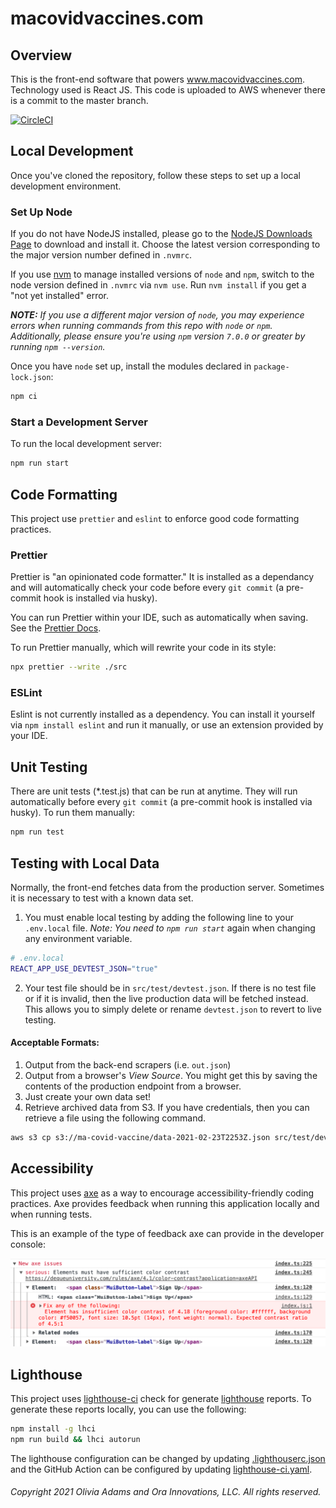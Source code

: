 # macovidvaccines.com

## Overview

This is the front-end software that powers www.macovidvaccines.com. Technology used is React JS. This code is uploaded to AWS whenever there is a commit to the master branch.

[![CircleCI](https://circleci.com/gh/livgust/macovidvaccines.com.svg?style=svg)](https://circleci.com/gh/livgust/macovidvaccines.com)

## Local Development

Once you've cloned the repository, follow these steps to set up a local development environment.

### Set Up Node

If you do not have NodeJS installed, please go to the [NodeJS Downloads Page](https://nodejs.org/en/download/) to download and install it. Choose the latest version corresponding to the major version number defined in `.nvmrc`.

If you use [nvm](https://github.com/nvm-sh/nvm) to manage installed versions of `node` and `npm`, switch to the node version defined in `.nvmrc` via `nvm use`. Run `nvm install` if you get a "not yet installed" error.

_**NOTE:** If you use a different major version of `node`, you may experience errors when running commands from this repo with `node` or `npm`. Additionally, please ensure you're using `npm` version `7.0.0` or greater by running `npm --version`._

Once you have `node` set up, install the modules declared in `package-lock.json`:

```sh
npm ci
```

### Start a Development Server

To run the local development server:

```sh
npm run start
```

## Code Formatting

This project use `prettier` and `eslint` to enforce good code formatting practices.

### Prettier

Prettier is "an opinionated code formatter." It is installed as a dependancy and will automatically check your code before every `git commit` (a pre-commit hook is installed via husky).

You can run Prettier within your IDE, such as automatically when saving. See the [Prettier Docs](https://prettier.io/docs/en/index.html).

To run Prettier manually, which will rewrite your code in its style:

```sh
npx prettier --write ./src
```

### ESLint

Eslint is not currently installed as a dependency. You can install it yourself via `npm install eslint` and run it manually, or use an extension provided by your IDE.

## Unit Testing

There are unit tests (\*.test.js) that can be run at anytime. They will run automatically before every `git commit` (a pre-commit hook is installed via husky). To run them manually:

```sh
npm run test
```

## Testing with Local Data

Normally, the front-end fetches data from the production server.  Sometimes it is necessary to test with a known data set.

1. You must enable local testing by adding the following line to your `.env.local` file. _Note: You need to `npm run start`_ again when changing any environment variable.

```sh
# .env.local
REACT_APP_USE_DEVTEST_JSON="true"
```

2. Your test file should be in `src/test/devtest.json`.  If there is no test file or if it is invalid, then the live production data will be fetched instead.  This allows you to simply delete or rename `devtest.json` to revert to live testing. 

#### Acceptable Formats:
1. Output from the back-end scrapers (i.e. `out.json`)
1. Output from a browser's _View Source_.  You might get this by saving the contents of the production endpoint from a browser.
1. Just create your own data set!
1. Retrieve archived data from S3. If you have credentials, then you can retrieve a file using the following command. 
   
```sh
aws s3 cp s3://ma-covid-vaccine/data-2021-02-23T2253Z.json src/test/devtest.json
```

## Accessibility

This project uses [axe](https://www.npmjs.com/package/@axe-core/react) as a way to encourage accessibility-friendly coding practices. Axe provides feedback when running this application locally and when running tests.

This is an example of the type of feedback axe can provide in the developer console:

![axe sample report](axe-sample-report.png)

## Lighthouse

This project uses [lighthouse-ci](https://github.com/GoogleChrome/lighthouse-ci) check for generate [lighthouse](https://github.com/GoogleChrome/lighthouse) reports. To generate these reports locally, you can use the following:

```sh
npm install -g lhci
npm run build && lhci autorun
```

The lighthouse configuration can be changed by updating [.lighthouserc.json](.lighthouserc.json) and the GitHub Action can be configured by updating [lighthouse-ci.yaml](.github/workflows/lighthouse-ci.yaml).

###### Copyright 2021 Olivia Adams and Ora Innovations, LLC. All rights reserved.
